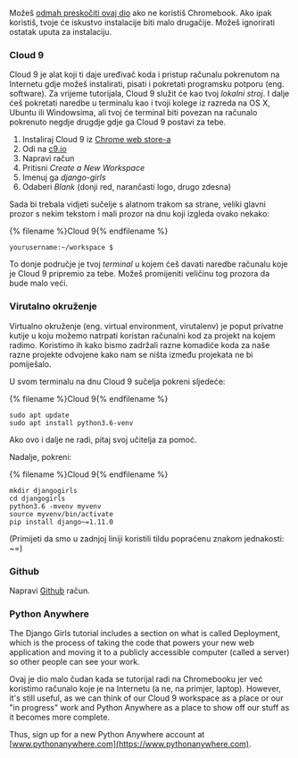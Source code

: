 Možeš [odmah preskočiti ovaj dio](http://tutorial.djangogirls.org/en/installation/#install-python) ako ne koristiš Chromebook. Ako ipak koristiš, tvoje će iskustvo instalacije biti malo drugačije. Možeš ignorirati ostatak uputa za instalaciju.

### Cloud 9

Cloud 9 je alat koji ti daje uređivač koda i pristup računalu pokrenutom na Internetu gdje možeš instalirati, pisati i pokretati programsku potporu (eng. software). Za vrijeme tutorijala, Cloud 9 služit će kao tvoj *lokalni stroj*. I dalje ćeš pokretati naredbe u terminalu kao i tvoji kolege iz razreda na OS X, Ubuntu ili Windowsima, ali tvoj će terminal biti povezan na računalo pokrenuto negdje drugdje gdje ga Cloud 9 postavi za tebe.

1. Instaliraj Cloud 9 iz [Chrome web store-a](https://chrome.google.com/webstore/detail/cloud9/nbdmccoknlfggadpfkmcpnamfnbkmkcp)
2. Odi na [c9.io](https://c9.io)
3. Napravi račun
4. Pritisni *Create a New Workspace*
5. Imenuj ga *django-girls*
6. Odaberi *Blank* (donji red, narančasti logo, drugo zdesna)

Sada bi trebala vidjeti sučelje s alatnom trakom sa strane, veliki glavni prozor s nekim tekstom i mali prozor na dnu koji izgleda ovako nekako:

{% filename %}Cloud 9{% endfilename %}

    yourusername:~/workspace $
    

To donje područje je tvoj *terminal* u kojem ćeš davati naredbe računalu koje je Cloud 9 pripremio za tebe. Možeš promijeniti veličinu tog prozora da bude malo veći.

### Virutalno okruženje

Virtualno okruženje (eng. virtual environment, virutalenv) je poput privatne kutije u koju možemo natrpati koristan računalni kod za projekt na kojem radimo. Koristimo ih kako bismo zadržali razne komadiće koda za naše razne projekte odvojene kako nam se ništa između projekata ne bi pomiješalo.

U svom terminalu na dnu Cloud 9 sučelja pokreni sljedeće:

{% filename %}Cloud 9{% endfilename %}

    sudo apt update
    sudo apt install python3.6-venv
    

Ako ovo i dalje ne radi, pitaj svoj učitelja za pomoć.

Nadalje, pokreni:

{% filename %}Cloud 9{% endfilename %}

    mkdir djangogirls
    cd djangogirls
    python3.6 -mvenv myvenv
    source myvenv/bin/activate
    pip install django~=1.11.0
    

(Primijeti da smo u zadnjoj liniji koristili tildu popraćenu znakom jednakosti: ~=)

### Github

Napravi [Github](https://github.com) račun.

### Python Anywhere

The Django Girls tutorial includes a section on what is called Deployment, which is the process of taking the code that powers your new web application and moving it to a publicly accessible computer (called a server) so other people can see your work.

Ovaj je dio malo čudan kada se tutorijal radi na Chromebooku jer već koristimo računalo koje je na Internetu (a ne, na primjer, laptop). However, it's still useful, as we can think of our Cloud 9 workspace as a place or our "in progress" work and Python Anywhere as a place to show off our stuff as it becomes more complete.

Thus, sign up for a new Python Anywhere account at [www.pythonanywhere.com](https://www.pythonanywhere.com).